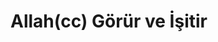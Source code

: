 # Allah(cc) Görür ve İşitir

<!--
*   [Kavramlar](Kavramlar)
    *   [Rahman](Rahman)
    *   [Rahim](Rahim)
    *   [Kadir](Kadir)
    *   [İlim](İlim)
    *   [Samet](Samet)
    *   [İhlas](İhlas)
-->   